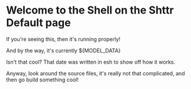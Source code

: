 # Welcome to the Shell on the Shttr Default page

If you're seeing this, then it's running properly!

And by the way, it's currently ${MODEL_DATA}

Isn't that cool? That date was written in esh to show off how it works.

Anyway, look around the source files, it's really not that complicated, and then go build something cool!
